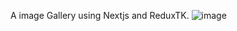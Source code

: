 A image Gallery using Nextjs and ReduxTK. 
![image](https://github.com/txxasif/image-gallery/assets/54706529/894a4e03-e865-4044-9222-abcc7714f2e2)
